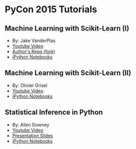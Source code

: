 
# PyCon 2015 Tutorials

## Machine Learning with Scikit-Learn (I) 

* By: Jake VanderPlas
* [Youtube Video](https://www.youtube.com/watch?v=L7R4HUQ-eQ0)
* [Author's Repo (fork)](https://github.com/walterreade/PyCon2015-Notes/tree/master/Tutorial-Files/Machine-Learning-I)
* [iPython Notebooks](http://nbviewer.ipython.org/github/walterreade/PyCon2015-Notes/tree/master/Tutorial-Files/Machine-Learning-I/tree/master/notebooks/)

## Machine Learning with Scikit-Learn (II)

* By: Olivier Grisel
* [Youtube Video](https://www.youtube.com/watch?v=oGqGxvqA9-k)
* [iPython Notebooks](http://nbviewer.ipython.org/github/walterreade/PyCon2015-Machine-Learning-II)

## Statistical Inference in Python

* By: Allen Downey
* [Youtube Video](https://www.youtube.com/watch?v=5Vjrqnk7Igs)
* [Presentation Slides](https://docs.google.com/presentation/d/1imQAEmNg4GB3bCAblauMOOLlAC95-XvkTSKB1_dB3Tg/edit?hl=en#slide=id.p)
* [iPython Notebooks](https://github.com/AllenDowney/CompStats)
